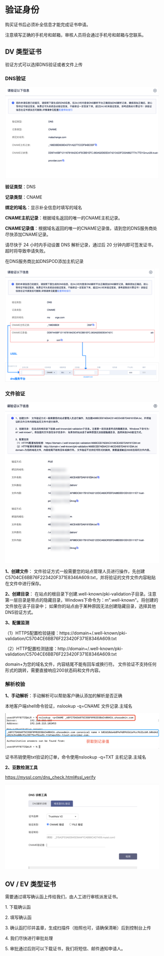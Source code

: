 

# 验证身份

购买证书后必须补全信息才能完成证书申请。

<wrap em>注意填写正确的手机号和邮箱，审核人员将会通过手机号和邮箱与您联系。</wrap>

## DV 类型证书

验证方式可以选择DNS验证或者文件上传

### DNS验证

![](/images/operate/dnsyz.png)

**验证类型**：DNS

**记录类型**：CNAME

**绑定的域名**：显示补全信息时填写的域名

**CNAME主机记录**：根据域名返回的唯一的CNAME主机记录。

**CNAME记录值**：根据域名返回的唯一的CNAME记录值，请到您的DNS服务商处尽快添加CNAME记录。

<wrap em>请尽快于 24 小时内手动设置 DNS 解析记录，通过后 20
分钟内即可签发证书，超时将导致申请失败。</wrap>

在DNS服务商比如DNSPOD添加主机记录

![](/images/operate/dnsyz2.png)






### 文件验证

![](/images/operate/wjyz.png)

**1、创建文件**： 文件验证方式一般需要您的站点管理人员进行操作，先创建C5704CE6BB76F223420F371E8346A609.txt，并将验证的文件文件内容粘贴在文件中进行保存。

**2、创建目录**： 在站点的根目录下创建.well-known/pki-validation子目录。注意第一层目录是带点的隐藏目录，Windows下命令为：m".well-known"。将创建的文件放在该子目录中； 如果你的站点由于某种原因无法创建隐藏目录，选择其他DNS验证方式。

**3、配置监测**

<wrap em>（1）HTTPS配置检验链接：https://domain+/.well-known/pki-validation/C5704CE6BB76F223420F371E8346A609.txt</wrap>

<wrap em>（2）HTTP配置检测链接：http://domain+/.well-known/pki-validation/C5704CE6BB76F223420F371E8346A609.txt</wrap>

domain+为您的域名文件，内容结尾不能有回车或换行符。 文件验证不支持任何形式的跳转，需要直接响应200状态码和文件内容。


### 解析校验

**1、手动解析**：手动解析可以帮助客户确认添加的解析是否正确
    
 本地客户端shell命令验证，nslookup -q=CNAME 文件记录.主域名      
    
![](/images/procedure/cname手动解析验证.png)


证书吊销使用txt验证的订单，命令使用nslookup -q=TXT 主机记录.主域名
   
**2、亚数检测工具**

https://myssl.com/dns_check.html#ssl_verify

 ![](/images/procedure/亚数CNAME.png) 


## OV / EV 类型证书

需要通过填写确认函上传给我们，由人工进行审核派发证书。

1\. 下载确认函

2\. 填写确认函

3\. 确认函<wrap em>打印并盖章，生成扫描件（拍照也可，请确保清晰）后到控制台上传</wrap>

4\. 我们尽快进行审批处理

5\. 审批通过后则可以下载证书，我们将短信、邮件通知申请人。
